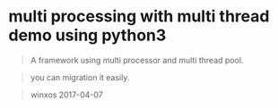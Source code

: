 # multi processing with multi thread demo using python3
> A framework using multi processor and multi thread pool.

> you can migration it easily.

> winxos 2017-04-07